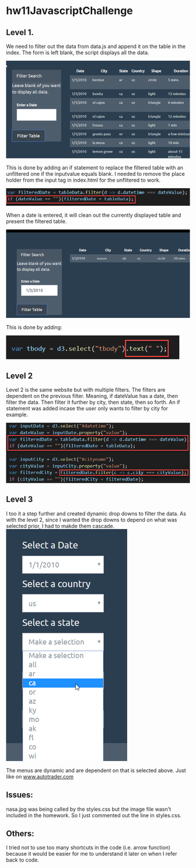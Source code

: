# hw11JavascriptChallenge

## Level 1.  

We need to filter out the data from data.js and append it on the table in the index.  The form is left blank, the script displays all the data. 

![](UFO-level-1/static/images/no_filter.png)

This is done by adding an if statement to replace the filtered table with an unfiltered one if the inputvalue equals blank. 
I needed to remove the place holder from the input tag in index.html for the unflitered to work. 

![](UFO-level-1/static/images/clear_filter.png)

When a date is entered, it will clean out the currently displayed table and present the filtered table. 

![](UFO-level-1/static/images/filtered.png)

This is done by adding:  

![](UFO-level-1/static/images/clear.png)


## Level 2

Level 2 is the same website but with multiple filters.  The filters are dependent on the previous filter.  Meaning, if dateValue has a date, then filter the data.  Then filter it further by city, then state, then so forth.  An if statement was added incase the user only wants to filter by city for example.  

![](UFO-level-2/static/images/filter_a_filter.png)

## Level 3

I too it a step further and created dynamic drop downs to filter the data.  As with the level 2, since I wanted the drop downs to depend on what was selected prior, I had to makde them cascade.  
![](UFO-level-3/static/images/dropdown.png)

The menus are dynamic and are dependent on that is selected above.  Just like on www.autotrader.com 

## Issues: 
nasa.jpg was being called by the styles.css but the image file wasn't included in the homework.  So I just commented out the line in styles.css.  

## Others:

I tried not to use too many shortcuts in the code (i.e. arrow function) because it would be easier for me to understand it later on when I refer back to code.  
